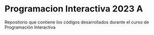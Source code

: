 # Programacion Interactiva 2023 A

Repositorio que contiene los códigos desarrollados durante el curso de Programación Interactiva 
